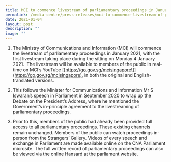 ```yaml
---
title: MCI to commence livestream of parliamentary proceedings in January 2021
permalink: /media-centre/press-releases/mci-to-commence-livestream-of-parliamentary-proceedings-in-jan-2021/
date: 2021-01-04
layout: post
description: ""
image: ""
---
```

1. The Ministry of Communications and Information (MCI) will commence the livestream of parliamentary proceedings in January 2021, with the first livestream taking place during the sitting on Monday 4 January 2021.  The livestream will be available to members of the public in real-time on MCI’s YouTube [\[https://go.gov.sg/mcisingapore\]](https://go.gov.sg/mcisingapore), in both the original and English-translated versions.   
 
 2. This follows the Minister for Communications and Information Mr S Iswaran’s speech in Parliament in September 2020 to wrap up the Debate on the President’s Address, where he mentioned the Government’s in-principle agreement to the livestreaming of parliamentary proceedings.   
 
 3. Prior to this, members of the public had already been provided full access to all parliamentary proceedings. These existing channels remain unchanged. Members of the public can watch proceedings in-person from the Strangers’ Gallery. Videos of every speech and exchange in Parliament are made available online on the CNA Parliament microsite. The full written record of parliamentary proceedings can also be viewed via the online Hansard at the parliament website.